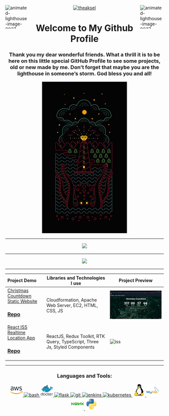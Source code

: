 <a href="https://www.animatedimages.org/cat-lighthouse-96.htm"><img src="https://www.animatedimages.org/data/media/96/animated-lighthouse-image-0037.gif" border="0" alt="animated-lighthouse-image-0037" align=left width=75 height=75/></a>
<a href="https://www.animatedimages.org/cat-lighthouse-96.htm"><img src="https://www.animatedimages.org/data/media/96/animated-lighthouse-image-0037.gif" border="0" alt="animated-lighthouse-image-0037" align=right width=75 height=75/></a>
<p align="center"> <a href="https://github.com/ryo-ma/github-profile-trophy"><img src="https://github-profile-trophy.vercel.app/?username=theaksel&theme=onestar" alt="theaksel" /></a> </p>

<h1 align="center">Welcome to My Github Profile</h1>
<h3 align="center">Thank you my dear wonderful friends. What a thrill it is to be here on this little special GitHub Profile to see some projects, old or new made by me. Don’t forget that maybe you are the lighthouse in someone’s storm. God bless you and all!</h3>

<p align="center" >
  <img src="WiB.gif" />
</p>

-----------------------------------------------------------------------------------------------------------------------------------------------------------
<p align="center" >
  <img src=https://github-readme-stats-sigma-five.vercel.app/api?username=theaksel&show_icons=true&theme=highcontrast&title_color=f3ea5f&bg_color=000000 width=500 />
</p>

-----------------------------------------------------------------------------------------------------------------------------------------------------------

<p align="center" >
  <img src="https://github-readme-stats-sigma-five.vercel.app/api/top-langs?username=theaksel&show_icons=true&locale=en&layout=compact&bg_color=000000&title_color=f3ea5f" width=500 />
</p>

-----------------------------------------------------------------------------------------------------------------------------------------------------------

  Project Demo       |Libraries and Technologies I use     |Project Preview   
:-------------------------|-------------------------|-------------------------
[Christmas Countdown Static Website](https://dev-chat-rosy.vercel.app/) <h3>[Repo](https://github.com/TheAksel/AWS-Projects)</h3> | Cloudformation, Apache Web Server, EC2, HTML, CSS, JS |![chat](https://github.com/TheAksel/TheAksel/blob/7bd2cd9b6471076793b4bcbeb9dad1dc84766724/ezgif.com-gif-maker.gif)
[React ISS Realtime Location App](https://iss-tracker-globe.vercel.app/) <h3>[Repo](https://github.com/canocalir/iss-tracker-globe)</h3> | ReactJS, Redux Toolkit, RTK Query, TypeScript, Three Js, Styled Components |![iss](https://user-images.githubusercontent.com/11324886/209843461-3439e52f-073b-46b9-88c9-ca9a3f77792c.gif)


-----------------------------------------------------------------------------------------------------------------------------------------------------------
<h3 align="center">Languages and Tools:</h3>
<p align="center"> <a href="https://aws.amazon.com" target="_blank" rel="noreferrer"> <img src="https://raw.githubusercontent.com/devicons/devicon/master/icons/amazonwebservices/amazonwebservices-original-wordmark.svg" alt="aws" width="40" height="40"/> </a> <a href="https://www.gnu.org/software/bash/" target="_blank" rel="noreferrer"> <img src="https://www.vectorlogo.zone/logos/gnu_bash/gnu_bash-icon.svg" alt="bash" width="40" height="40"/> </a> <a href="https://www.docker.com/" target="_blank" rel="noreferrer"> <img src="https://raw.githubusercontent.com/devicons/devicon/master/icons/docker/docker-original-wordmark.svg" alt="docker" width="40" height="40"/> </a> <a href="https://flask.palletsprojects.com/" target="_blank" rel="noreferrer"> <img src="https://www.vectorlogo.zone/logos/pocoo_flask/pocoo_flask-icon.svg" alt="flask" width="40" height="40"/> </a> <a href="https://git-scm.com/" target="_blank" rel="noreferrer"> <img src="https://www.vectorlogo.zone/logos/git-scm/git-scm-icon.svg" alt="git" width="40" height="40"/> </a> <a href="https://www.jenkins.io" target="_blank" rel="noreferrer"> <img src="https://www.vectorlogo.zone/logos/jenkins/jenkins-icon.svg" alt="jenkins" width="40" height="40"/> </a> <a href="https://kubernetes.io" target="_blank" rel="noreferrer"> <img src="https://www.vectorlogo.zone/logos/kubernetes/kubernetes-icon.svg" alt="kubernetes" width="40" height="40"/> </a> <a href="https://www.linux.org/" target="_blank" rel="noreferrer"> <img src="https://raw.githubusercontent.com/devicons/devicon/master/icons/linux/linux-original.svg" alt="linux" width="40" height="40"/> </a> <a href="https://www.mysql.com/" target="_blank" rel="noreferrer"> <img src="https://raw.githubusercontent.com/devicons/devicon/master/icons/mysql/mysql-original-wordmark.svg" alt="mysql" width="40" height="40"/> </a> <a href="https://www.nginx.com" target="_blank" rel="noreferrer"> <img src="https://raw.githubusercontent.com/devicons/devicon/master/icons/nginx/nginx-original.svg" alt="nginx" width="40" height="40"/> </a> <a href="https://www.python.org" target="_blank" rel="noreferrer"> <img src="https://raw.githubusercontent.com/devicons/devicon/master/icons/python/python-original.svg" alt="python" width="40" height="40"/> </a> </p>
